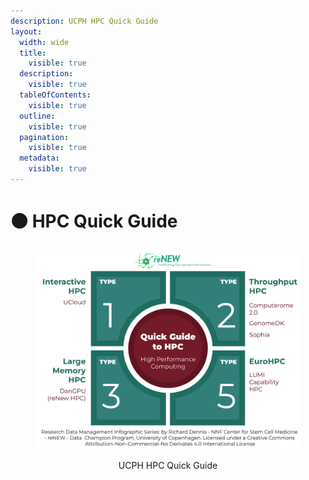 ```yaml
---
description: UCPH HPC Quick Guide
layout:
  width: wide
  title:
    visible: true
  description:
    visible: true
  tableOfContents:
    visible: true
  outline:
    visible: true
  pagination:
    visible: true
  metadata:
    visible: true
---
```


# 🟠 HPC Quick Guide



<div align="center" data-full-width="false"><figure><img src="../.gitbook/assets/HPC Guide.jpg" alt=""><figcaption><p>UCPH HPC Quick Guide</p></figcaption></figure></div>
